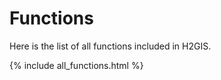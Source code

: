 # Functions

Here is the list of all functions included in H2GIS.

{% include all_functions.html %}
